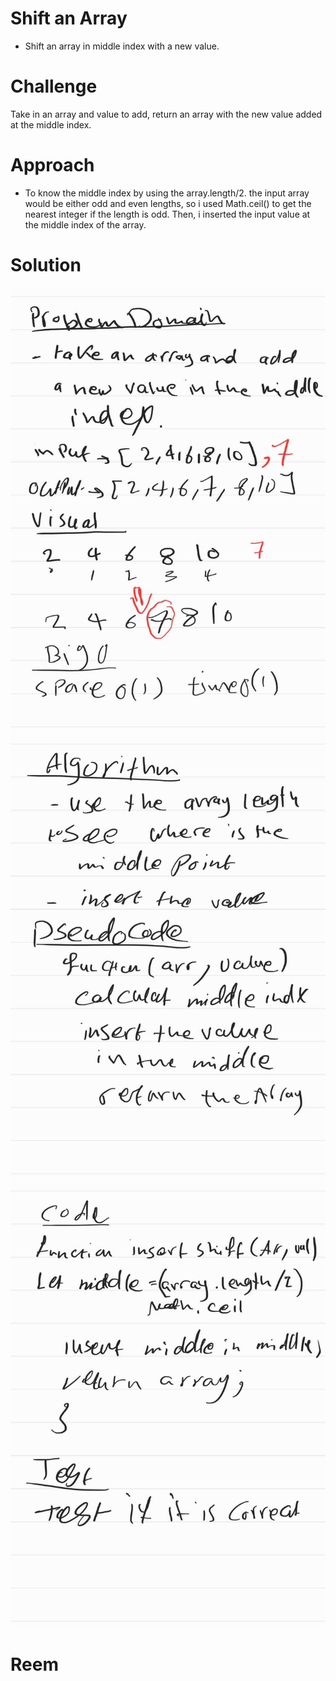 # Shift an Array
* Shift an array in middle index with a new value.

# Challenge
Take in an array and value to  add, return an array with the new value added at the middle index.

# Approach 
* To know the middle index by using the array.length/2. the input array would be either odd and even lengths, so i used Math.ceil() to get the nearest integer if the length is odd. Then, i inserted the input value at the middle index of the array.

# Solution

![image](/Shift_1.jpg)
![image](/Shift_2.jpg)
![image](/Shift_3.jpg)
# Reem